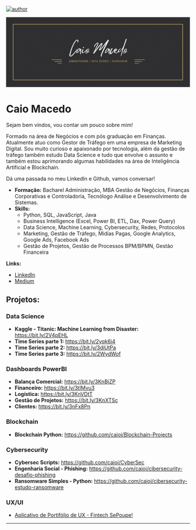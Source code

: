 [![author](https://img.shields.io/badge/author-caioj-red.svg)](https://www.linkedin.com/in/caiojmacedo)

<p align="center">
  <img src="Caio Macedo.jpg" >
</p>

# Caio Macedo

Sejam bem vindos, vou contar um pouco sobre mim!

Formado na área de Negócios e com pós graduação em Finanças. Atualmente atuo como Gestor de Tráfego em uma empresa de Marketing Digital. Sou muito curioso e apaixonado por tecnologia, além da gestão de tráfego também estudo Data Science e tudo que envolve o assunto e também estou aprimorando algumas habilidades na área de Inteligência Artificial e Blockchain.

Dá uma passada no meu LinkedIn e Github, vamos conversar!

* **Formação:** Bacharel Administração, MBA Gestão de Negócios, Finanças Corporativas e Controladoria, Tecnólogo Análise e Desenvolvimento de Sistemas.
* **Skills:** 
  - Python, SQL, JavaScript, Java
  - Business Intelligence (Excel, Power BI, ETL, Dax, Power Query)
  - Data Science, Machine Learning, Cybersecurity, Redes, Protocolos
  - Marketing, Gestão de Tráfego, Mídias Pagas, Google Analytics, Google Ads, Facebook Ads
  - Gestão de Projetos, Gestão de Processos BPM/BPMN, Gestão Financeira


**Links:**
* [LinkedIn](https://www.linkedin.com/in/caiojmacedo)
* [Medium](https://www.medium.com)


## Projetos:
### Data Science

* **Kaggle - Titanic: Machine Learning from Disaster:** https://bit.ly/2V4pEHL
* **Time Series parte 1:** https://bit.ly/2yqk6i4
* **Time Series parte 2:** https://bit.ly/3diUtPa
* **Time Series parte 3:** https://bit.ly/2WydWof

### Dashboards PowerBI
* **Balança Comercial:** https://bit.ly/3KnBjZP
* **Financeiro:** https://bit.ly/3tIMvu3
* **Logística:** https://bit.ly/3KnVDtT
* **Gestão de Projetos:** https://bit.ly/3KnXTSc
* **Clientes:** https://bit.ly/3nFx8Pn

### Blockchain
* **Blockchain Python:** https://github.com/caioj/Blockchain-Projects

### Cybersecurity
* **Cybersec Scripts:** https://github.com/caioj/CyberSec
* **Engenharia Social - Phishing:** https://github.com/caioj/cibersecurity-desafio-phishing
* **Ransomware Simples - Python:** https://github.com/caioj/cibersecurity-estudo-ransomware

### UX/UI
* [Aplicativo de Portifólio de UX - Fintech SePoupe!](https://medium.com/@caioj/sepoupe-o-app-que-te-ajuda-a-economizar-e-realizar-sonhos-9cf90f52f53d)
---





